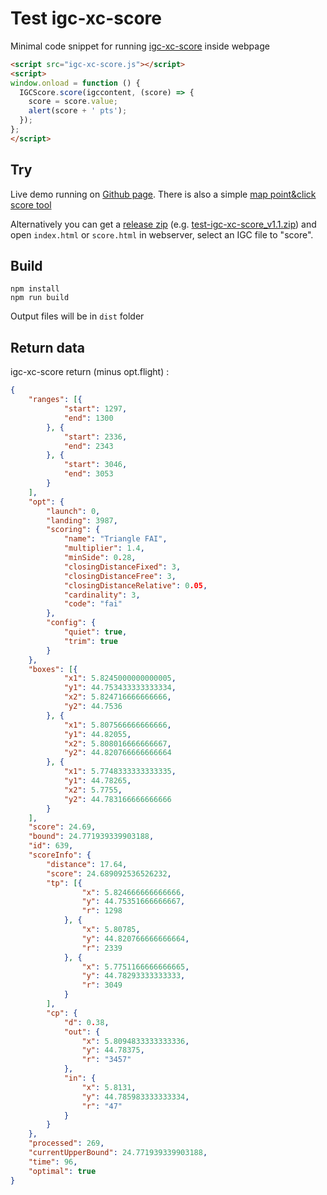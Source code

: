 # Test igc-xc-score
Minimal code snippet for running [igc-xc-score](https://github.com/mmomtchev/igc-xc-score/) inside webpage

```html
<script src="igc-xc-score.js"></script>
<script>
window.onload = function () {
  IGCScore.score(igccontent, (score) => {
    score = score.value;
    alert(score + ' pts');
  });
};
</script>
```

## Try
Live demo running on [Github page](https://spasutto.github.io/test-igc-xc-score/dist/).
There is also a simple [map point&click score tool](https://spasutto.github.io/test-igc-xc-score/dist/score.html)

Alternatively you can get a [release zip](https://github.com/spasutto/test-igc-xc-score/releases/) (e.g. [test-igc-xc-score_v1.1.zip](https://github.com/spasutto/test-igc-xc-score/releases/download/v1.1/test-igc-xc-score_v1.1.zip)) and open `index.html` or `score.html` in webserver, select an IGC file to "score". 

## Build
```
npm install
npm run build
```
Output files will be in `dist` folder

## Return data
igc-xc-score return (minus opt.flight) :
```json
{
    "ranges": [{
            "start": 1297,
            "end": 1300
        }, {
            "start": 2336,
            "end": 2343
        }, {
            "start": 3046,
            "end": 3053
        }
    ],
    "opt": {
        "launch": 0,
        "landing": 3987,
        "scoring": {
            "name": "Triangle FAI",
            "multiplier": 1.4,
            "minSide": 0.28,
            "closingDistanceFixed": 3,
            "closingDistanceFree": 3,
            "closingDistanceRelative": 0.05,
            "cardinality": 3,
            "code": "fai"
        },
        "config": {
            "quiet": true,
            "trim": true
        }
    },
    "boxes": [{
            "x1": 5.8245000000000005,
            "y1": 44.753433333333334,
            "x2": 5.824716666666666,
            "y2": 44.7536
        }, {
            "x1": 5.807566666666666,
            "y1": 44.82055,
            "x2": 5.808016666666667,
            "y2": 44.820766666666664
        }, {
            "x1": 5.7748333333333335,
            "y1": 44.78265,
            "x2": 5.7755,
            "y2": 44.783166666666666
        }
    ],
    "score": 24.69,
    "bound": 24.771939339903188,
    "id": 639,
    "scoreInfo": {
        "distance": 17.64,
        "score": 24.689092536526232,
        "tp": [{
                "x": 5.824666666666666,
                "y": 44.75351666666667,
                "r": 1298
            }, {
                "x": 5.80785,
                "y": 44.820766666666664,
                "r": 2339
            }, {
                "x": 5.7751166666666665,
                "y": 44.78293333333333,
                "r": 3049
            }
        ],
        "cp": {
            "d": 0.38,
            "out": {
                "x": 5.8094833333333336,
                "y": 44.78375,
                "r": "3457"
            },
            "in": {
                "x": 5.8131,
                "y": 44.785983333333334,
                "r": "47"
            }
        }
    },
    "processed": 269,
    "currentUpperBound": 24.771939339903188,
    "time": 96,
    "optimal": true
}
```